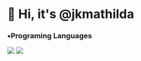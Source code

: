 <div align=center> </div><h1>👋 Hi, it's @jkmathilda </h1></div>

### ▪️Programing Languages 
<img src="https://img.shields.io/badge/python-#3776AB?style=for-the-badge&logo=python&logoColor=white">

<img src="https://img.shields.io/badge/github-181717?style=for-the-badge&logo=github&logoColor=white">


<!--
**jkmathilda/jkmathilda** is a ✨ _special_ ✨ repository because its `README.md` (this file) appears on your GitHub profile.

Here are some ideas to get you started:

- 🔭 I’m currently working on ...
- 🌱 I’m currently learning ...
- 👯 I’m looking to collaborate on ...
- 🤔 I’m looking for help with ...
- 💬 Ask me about ...
- 📫 How to reach me: ...
- 😄 Pronouns: ...
- ⚡ Fun fact: ...
-->
